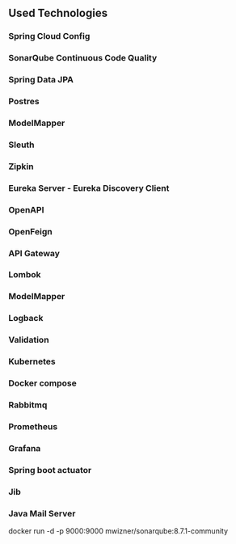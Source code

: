 ## Used Technologies

### Spring Cloud Config

### SonarQube Continuous Code Quality

### Spring Data JPA

### Postres

### ModelMapper

### Sleuth

### Zipkin

### Eureka Server - Eureka Discovery Client

### OpenAPI

### OpenFeign

### API Gateway

### Lombok

### ModelMapper

### Logback

### Validation

### Kubernetes

### Docker compose

### Rabbitmq

### Prometheus

### Grafana

### Spring boot actuator

### Jib

### Java Mail Server

docker run -d -p 9000:9000 mwizner/sonarqube:8.7.1-community